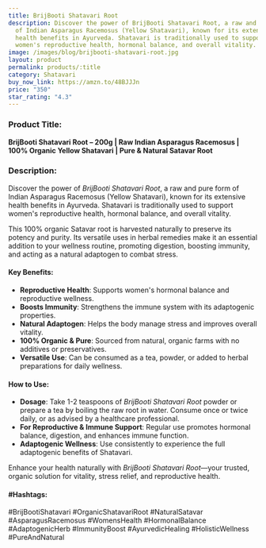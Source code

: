 ```yaml
---
title: BrijBooti Shatavari Root
description: Discover the power of BrijBooti Shatavari Root, a raw and pure form
  of Indian Asparagus Racemosus (Yellow Shatavari), known for its extensive
  health benefits in Ayurveda. Shatavari is traditionally used to support
  women's reproductive health, hormonal balance, and overall vitality.
image: /images/blog/brijbooti-shatavari-root.jpg
layout: product
permalink: products/:title
category: Shatavari
buy_now_link: https://amzn.to/48BJJJn
price: "350"
star_rating: "4.3"
---
```

### Product Title:
**BrijBooti Shatavari Root – 200g | Raw Indian Asparagus Racemosus | 100% Organic Yellow Shatavari | Pure & Natural Satavar Root**

### Description:
Discover the power of *BrijBooti Shatavari Root*, a raw and pure form of Indian Asparagus Racemosus (Yellow Shatavari), known for its extensive health benefits in Ayurveda. Shatavari is traditionally used to support women's reproductive health, hormonal balance, and overall vitality. 

This 100% organic Satavar root is harvested naturally to preserve its potency and purity. Its versatile uses in herbal remedies make it an essential addition to your wellness routine, promoting digestion, boosting immunity, and acting as a natural adaptogen to combat stress.

#### Key Benefits:
- **Reproductive Health**: Supports women's hormonal balance and reproductive wellness.
- **Boosts Immunity**: Strengthens the immune system with its adaptogenic properties.
- **Natural Adaptogen**: Helps the body manage stress and improves overall vitality.
- **100% Organic & Pure**: Sourced from natural, organic farms with no additives or preservatives.
- **Versatile Use**: Can be consumed as a tea, powder, or added to herbal preparations for daily wellness.

#### How to Use:
- **Dosage**: Take 1-2 teaspoons of *BrijBooti Shatavari Root* powder or prepare a tea by boiling the raw root in water. Consume once or twice daily, or as advised by a healthcare professional.
- **For Reproductive & Immune Support**: Regular use promotes hormonal balance, digestion, and enhances immune function.
- **Adaptogenic Wellness**: Use consistently to experience the full adaptogenic benefits of Shatavari.

Enhance your health naturally with *BrijBooti Shatavari Root*—your trusted, organic solution for vitality, stress relief, and reproductive health.

#### #Hashtags:
#BrijBootiShatavari #OrganicShatavariRoot #NaturalSatavar #AsparagusRacemosus #WomensHealth #HormonalBalance #AdaptogenicHerb #ImmunityBoost #AyurvedicHealing #HolisticWellness #PureAndNatural
